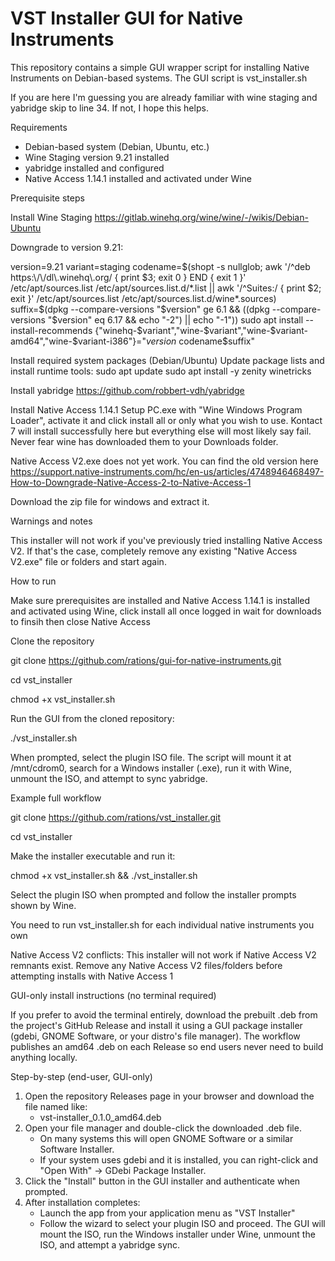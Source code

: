 # VST Installer GUI for Native Instruments

This repository contains a simple GUI wrapper script for installing Native Instruments on Debian-based systems.
The GUI script is vst_installer.sh

If you are here I'm guessing you are already familiar with wine staging and yabridge skip to line 34. If not, I hope this helps.

Requirements

- Debian-based system (Debian, Ubuntu, etc.)
- Wine Staging version 9.21 installed
- yabridge installed and configured
- Native Access 1.14.1 installed and activated under Wine

Prerequisite steps

Install Wine Staging https://gitlab.winehq.org/wine/wine/-/wikis/Debian-Ubuntu 

Downgrade to version 9.21:

version=9.21
variant=staging
codename=$(shopt -s nullglob; awk '/^deb https:\/\/dl\.winehq\.org/ { print $3; exit 0 } END { exit 1 }' /etc/apt/sources.list /etc/apt/sources.list.d/*.list || awk '/^Suites:/ { print $2; exit }' /etc/apt/sources.list /etc/apt/sources.list.d/wine*.sources)
suffix=$(dpkg --compare-versions "$version" ge 6.1 && ((dpkg --compare-versions "$version" eq 6.17 && echo "-2") || echo "-1"))
sudo apt install --install-recommends {"winehq-$variant","wine-$variant","wine-$variant-amd64","wine-$variant-i386"}="$version~$codename$suffix"

Install required system packages (Debian/Ubuntu)
Update package lists and install runtime tools:
sudo apt update
sudo apt install -y zenity winetricks

Install yabridge https://github.com/robbert-vdh/yabridge

Install Native Access 1.14.1 Setup PC.exe with "Wine Windows Program Loader", activate it and click install all or only what you wish to use. Kontact 7 will install successfully here but everything else will most likely say fail. Never fear wine has downloaded them to your Downloads folder.

Native Access V2.exe does not yet work. You can find the old version here https://support.native-instruments.com/hc/en-us/articles/4748946468497-How-to-Downgrade-Native-Access-2-to-Native-Access-1 

Download the zip file for windows and extract it.  

Warnings and notes

This installer will not work if you've previously tried installing Native Access V2. If that's the case, completely remove any existing "Native Access V2.exe" file or folders and start again.

How to run

Make sure prerequisites are installed and Native Access 1.14.1 is installed and activated using Wine, click install all once logged in wait for downloads to finsih then close Native Access

Clone the repository

git clone https://github.com/rations/gui-for-native-instruments.git

cd vst_installer

chmod +x vst_installer.sh 

Run the GUI from the cloned repository:

./vst_installer.sh

When prompted, select the plugin ISO file. The script will mount it at /mnt/cdrom0, search for a Windows installer (.exe), run it with Wine, unmount the ISO, and attempt to sync yabridge.

Example full workflow

git clone https://github.com/rations/vst_installer.git

cd vst_installer

Make the installer executable and run it:

chmod +x vst_installer.sh && ./vst_installer.sh

Select the plugin ISO when prompted and follow the installer prompts shown by Wine.

You need to run vst_installer.sh for each individual native instruments you own

Native Access V2 conflicts:
This installer will not work if Native Access V2 remnants exist. Remove any Native Access V2 files/folders before attempting installs with Native Access 1

GUI-only install instructions (no terminal required)

If you prefer to avoid the terminal entirely, download the prebuilt .deb from the project's GitHub Release and install it using a GUI package installer (gdebi, GNOME Software, or your distro's file manager). The workflow publishes an amd64 .deb on each Release so end users never need to build anything locally.

Step-by-step (end-user, GUI-only)
1. Open the repository Releases page in your browser and download the file named like:
   - vst-installer_0.1.0_amd64.deb
2. Open your file manager and double-click the downloaded .deb file.
   - On many systems this will open GNOME Software or a similar Software Installer.
   - If your system uses gdebi and it is installed, you can right-click and "Open With" → GDebi Package Installer.
3. Click the "Install" button in the GUI installer and authenticate when prompted.
4. After installation completes:
   - Launch the app from your application menu as "VST Installer" 
   - Follow the wizard to select your plugin ISO and proceed. The GUI will mount the ISO, run the Windows installer under Wine, unmount the ISO, and attempt a yabridge sync.


